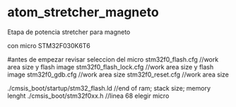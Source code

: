# atom_stretcher_magneto
Etapa de potencia stretcher para magneto

con micro STM32F030K6T6


#antes de empezar revisar seleccion del micro
stm32f0_flash.cfg		//work area size y flash image
stm32f0_flash_lock.cfg		//work area size y flash image
stm32f0_gdb.cfg		//work area size
stm32f0_reset.cfg		//work area size

./cmsis_boot/startup/stm32_flash.ld		//end of ram; stack size; memory lenght
./cmsis_boot/stm32f0xx.h					//linea 68 elegir micro
